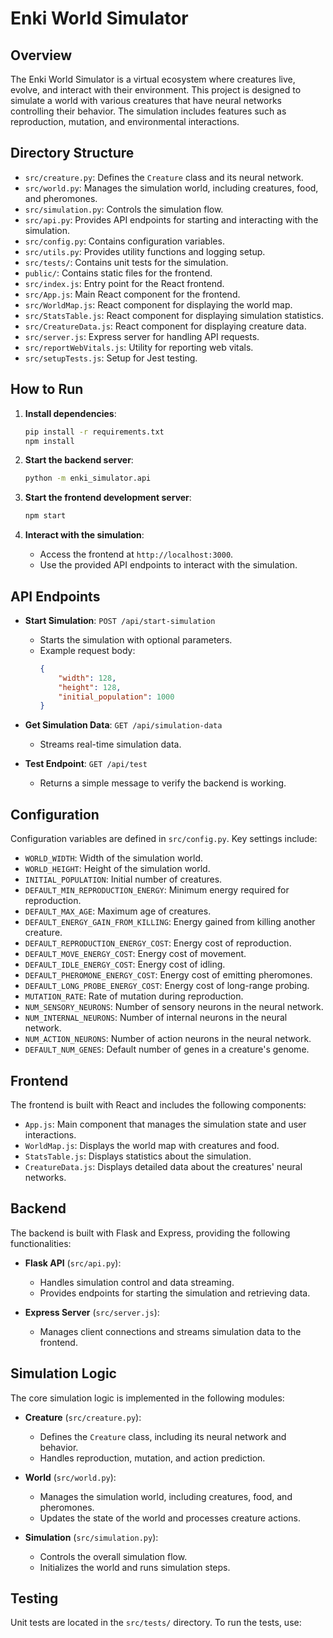 # Enki World Simulator

## Overview

The Enki World Simulator is a virtual ecosystem where creatures live, evolve, and interact with their environment. This project is designed to simulate a world with various creatures that have neural networks controlling their behavior. The simulation includes features such as reproduction, mutation, and environmental interactions.

## Directory Structure

- `src/creature.py`: Defines the `Creature` class and its neural network.
- `src/world.py`: Manages the simulation world, including creatures, food, and pheromones.
- `src/simulation.py`: Controls the simulation flow.
- `src/api.py`: Provides API endpoints for starting and interacting with the simulation.
- `src/config.py`: Contains configuration variables.
- `src/utils.py`: Provides utility functions and logging setup.
- `src/tests/`: Contains unit tests for the simulation.
- `public/`: Contains static files for the frontend.
- `src/index.js`: Entry point for the React frontend.
- `src/App.js`: Main React component for the frontend.
- `src/WorldMap.js`: React component for displaying the world map.
- `src/StatsTable.js`: React component for displaying simulation statistics.
- `src/CreatureData.js`: React component for displaying creature data.
- `src/server.js`: Express server for handling API requests.
- `src/reportWebVitals.js`: Utility for reporting web vitals.
- `src/setupTests.js`: Setup for Jest testing.

## How to Run

1. **Install dependencies**:
    ```bash
    pip install -r requirements.txt
    npm install
    ```

2. **Start the backend server**:
    ```bash
    python -m enki_simulator.api
    ```

3. **Start the frontend development server**:
    ```bash
    npm start
    ```

4. **Interact with the simulation**:
    - Access the frontend at `http://localhost:3000`.
    - Use the provided API endpoints to interact with the simulation.

## API Endpoints

- **Start Simulation**: `POST /api/start-simulation`
    - Starts the simulation with optional parameters.
    - Example request body:
        ```json
        {
            "width": 128,
            "height": 128,
            "initial_population": 1000
        }
        ```

- **Get Simulation Data**: `GET /api/simulation-data`
    - Streams real-time simulation data.

- **Test Endpoint**: `GET /api/test`
    - Returns a simple message to verify the backend is working.

## Configuration

Configuration variables are defined in `src/config.py`. Key settings include:

- `WORLD_WIDTH`: Width of the simulation world.
- `WORLD_HEIGHT`: Height of the simulation world.
- `INITIAL_POPULATION`: Initial number of creatures.
- `DEFAULT_MIN_REPRODUCTION_ENERGY`: Minimum energy required for reproduction.
- `DEFAULT_MAX_AGE`: Maximum age of creatures.
- `DEFAULT_ENERGY_GAIN_FROM_KILLING`: Energy gained from killing another creature.
- `DEFAULT_REPRODUCTION_ENERGY_COST`: Energy cost of reproduction.
- `DEFAULT_MOVE_ENERGY_COST`: Energy cost of movement.
- `DEFAULT_IDLE_ENERGY_COST`: Energy cost of idling.
- `DEFAULT_PHEROMONE_ENERGY_COST`: Energy cost of emitting pheromones.
- `DEFAULT_LONG_PROBE_ENERGY_COST`: Energy cost of long-range probing.
- `MUTATION_RATE`: Rate of mutation during reproduction.
- `NUM_SENSORY_NEURONS`: Number of sensory neurons in the neural network.
- `NUM_INTERNAL_NEURONS`: Number of internal neurons in the neural network.
- `NUM_ACTION_NEURONS`: Number of action neurons in the neural network.
- `DEFAULT_NUM_GENES`: Default number of genes in a creature's genome.

## Frontend

The frontend is built with React and includes the following components:

- `App.js`: Main component that manages the simulation state and user interactions.
- `WorldMap.js`: Displays the world map with creatures and food.
- `StatsTable.js`: Displays statistics about the simulation.
- `CreatureData.js`: Displays detailed data about the creatures' neural networks.

## Backend

The backend is built with Flask and Express, providing the following functionalities:

- **Flask API** (`src/api.py`):
    - Handles simulation control and data streaming.
    - Provides endpoints for starting the simulation and retrieving data.

- **Express Server** (`src/server.js`):
    - Manages client connections and streams simulation data to the frontend.

## Simulation Logic

The core simulation logic is implemented in the following modules:

- **Creature** (`src/creature.py`):
    - Defines the `Creature` class, including its neural network and behavior.
    - Handles reproduction, mutation, and action prediction.

- **World** (`src/world.py`):
    - Manages the simulation world, including creatures, food, and pheromones.
    - Updates the state of the world and processes creature actions.

- **Simulation** (`src/simulation.py`):
    - Controls the overall simulation flow.
    - Initializes the world and runs simulation steps.

## Testing

Unit tests are located in the `src/tests/` directory. To run the tests, use:

